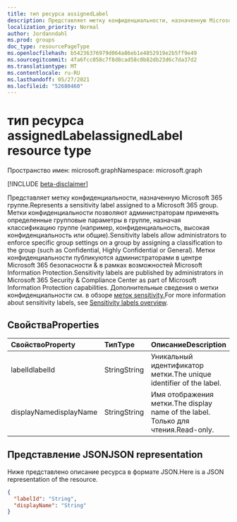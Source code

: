 ```yaml
---
title: тип ресурса assignedLabel
description: Представляет метку конфиденциальности, назначенную Microsoft 365 группе. Метки конфиденциальности позволяют администраторам применять определенные групповые параметры в группе, назначая классификацию группе (например, конфиденциальность, высокая конфиденциальность или общие).
localization_priority: Normal
author: Jordanndahl
ms.prod: groups
doc_type: resourcePageType
ms.openlocfilehash: b54236376979d064a86eb1e4852919e2b5ff9e49
ms.sourcegitcommit: 4fa6fcc058c7f8d8cad58c0b82db23d6c7da37d2
ms.translationtype: MT
ms.contentlocale: ru-RU
ms.lasthandoff: 05/27/2021
ms.locfileid: "52680460"
---
```

# <a name="assignedlabel-resource-type"></a><span data-ttu-id="1fd4b-104">тип ресурса assignedLabel</span><span class="sxs-lookup"><span data-stu-id="1fd4b-104">assignedLabel resource type</span></span>

<span data-ttu-id="1fd4b-105">Пространство имен: microsoft.graph</span><span class="sxs-lookup"><span data-stu-id="1fd4b-105">Namespace: microsoft.graph</span></span>

[!INCLUDE [beta-disclaimer](../../includes/beta-disclaimer.md)]

<span data-ttu-id="1fd4b-106">Представляет метку конфиденциальности, назначенную Microsoft 365 группе.</span><span class="sxs-lookup"><span data-stu-id="1fd4b-106">Represents a sensitivity label assigned to a Microsoft 365 group.</span></span> <span data-ttu-id="1fd4b-107">Метки конфиденциальности позволяют администраторам применять определенные групповые параметры в группе, назначая классификацию группе (например, конфиденциальность, высокая конфиденциальность или общие).</span><span class="sxs-lookup"><span data-stu-id="1fd4b-107">Sensitivity labels allow administrators to enforce specific group settings on a group by assigning a classification to the group (such as Confidential, Highly Confidential or General).</span></span> <span data-ttu-id="1fd4b-108">Метки конфиденциальности публикуются администраторами в центре Microsoft 365 безопасности & в рамках возможностей Microsoft Information Protection.</span><span class="sxs-lookup"><span data-stu-id="1fd4b-108">Sensitivity labels are published by administrators in Microsoft 365 Security & Compliance Center as part of Microsoft Information Protection capabilities.</span></span> <span data-ttu-id="1fd4b-109">Дополнительные сведения о метки конфиденциальности см. в обзоре [меток sensitivity.](/Office365/SecurityCompliance/sensitivity-labels)</span><span class="sxs-lookup"><span data-stu-id="1fd4b-109">For more information about sensitivity labels, see [Sensitivity labels overview](/Office365/SecurityCompliance/sensitivity-labels).</span></span>

## <a name="properties"></a><span data-ttu-id="1fd4b-110">Свойства</span><span class="sxs-lookup"><span data-stu-id="1fd4b-110">Properties</span></span>
| <span data-ttu-id="1fd4b-111">Свойство</span><span class="sxs-lookup"><span data-stu-id="1fd4b-111">Property</span></span>     | <span data-ttu-id="1fd4b-112">Тип</span><span class="sxs-lookup"><span data-stu-id="1fd4b-112">Type</span></span>   |<span data-ttu-id="1fd4b-113">Описание</span><span class="sxs-lookup"><span data-stu-id="1fd4b-113">Description</span></span>|
|:---------------|:--------|:----------|
|<span data-ttu-id="1fd4b-114">labelId</span><span class="sxs-lookup"><span data-stu-id="1fd4b-114">labelId</span></span>|<span data-ttu-id="1fd4b-115">String</span><span class="sxs-lookup"><span data-stu-id="1fd4b-115">String</span></span>|<span data-ttu-id="1fd4b-116">Уникальный идентификатор метки.</span><span class="sxs-lookup"><span data-stu-id="1fd4b-116">The unique identifier of the label.</span></span>|
|<span data-ttu-id="1fd4b-117">displayName</span><span class="sxs-lookup"><span data-stu-id="1fd4b-117">displayName</span></span>|<span data-ttu-id="1fd4b-118">String</span><span class="sxs-lookup"><span data-stu-id="1fd4b-118">String</span></span>|<span data-ttu-id="1fd4b-119">Имя отображения метки.</span><span class="sxs-lookup"><span data-stu-id="1fd4b-119">The display name of the label.</span></span> <span data-ttu-id="1fd4b-120">Только для чтения.</span><span class="sxs-lookup"><span data-stu-id="1fd4b-120">Read-only.</span></span>|

## <a name="json-representation"></a><span data-ttu-id="1fd4b-121">Представление JSON</span><span class="sxs-lookup"><span data-stu-id="1fd4b-121">JSON representation</span></span>

<span data-ttu-id="1fd4b-122">Ниже представлено описание ресурса в формате JSON.</span><span class="sxs-lookup"><span data-stu-id="1fd4b-122">Here is a JSON representation of the resource.</span></span>

<!-- {
  "blockType": "resource",
  "optionalProperties": [

  ],
  "@odata.type": "microsoft.graph.assignedLabel"
}-->

```json
{
  "labelId": "String",
  "displayName": "String"
}
```


<!-- uuid: 8fcb5dbc-d5aa-4681-8e31-b001d5168d79
2015-10-25 14:57:30 UTC -->
<!--
{
  "type": "#page.annotation",
  "description": "assignedLabel resource",
  "keywords": "",
  "section": "documentation",
  "tocPath": "",
  "suppressions": []
}
-->


